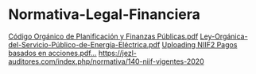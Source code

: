 # Normativa-Legal-Financiera
[Código Orgánico de Planificación y Finanzas Públicas.pdf](https://github.com/Sofijara13/Normativa-Legal-Financiera/files/15110786/Codigo.Organico.de.Planificacion.y.Finanzas.Publicas.pdf)
[Ley-Orgánica-del-Servicio-Público-de-Energía-Eléctrica.pdf](https://github.com/Sofijara13/Normativa-Legal-Financiera/files/15110796/Ley-Organica-del-Servicio-Publico-de-Energia-Electrica.pdf)
[Uploading NIIF2 Pagos basados en acciones.pdf…]()
https://jezl-auditores.com/index.php/normativa/140-niif-vigentes-2020 
